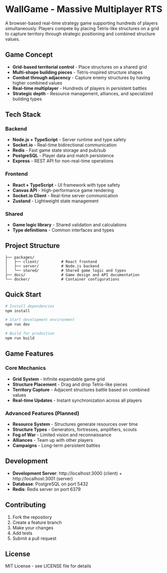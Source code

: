 # WallGame - Massive Multiplayer RTS

A browser-based real-time strategy game supporting hundreds of players simultaneously. Players compete by placing Tetris-like structures on a grid to capture territory through strategic positioning and combined structure values.

## Game Concept

- **Grid-based territorial control** - Place structures on a shared grid
- **Multi-shape building pieces** - Tetris-inspired structure shapes
- **Combat through adjacency** - Capture enemy structures by having higher combined values
- **Real-time multiplayer** - Hundreds of players in persistent battles
- **Strategic depth** - Resource management, alliances, and specialized building types

## Tech Stack

### Backend
- **Node.js + TypeScript** - Server runtime and type safety
- **Socket.io** - Real-time bidirectional communication
- **Redis** - Fast game state storage and pub/sub
- **PostgreSQL** - Player data and match persistence
- **Express** - REST API for non-real-time operations

### Frontend
- **React + TypeScript** - UI framework with type safety
- **Canvas API** - High-performance game rendering
- **Socket.io Client** - Real-time server communication
- **Zustand** - Lightweight state management

### Shared
- **Game logic library** - Shared validation and calculations
- **Type definitions** - Common interfaces and types

## Project Structure

```
├── packages/
│   ├── client/          # React frontend
│   ├── server/          # Node.js backend
│   └── shared/          # Shared game logic and types
├── docs/                # Game design and API documentation
└── docker/              # Container configurations
```

## Quick Start

```bash
# Install dependencies
npm install

# Start development environment
npm run dev

# Build for production
npm run build
```

## Game Features

### Core Mechanics
- **Grid System** - Infinite expandable game grid
- **Structure Placement** - Drag and drop Tetris-like pieces
- **Territory Capture** - Adjacent structures battle based on combined values
- **Real-time Updates** - Instant synchronization across all players

### Advanced Features (Planned)
- **Resource System** - Structures generate resources over time
- **Structure Types** - Generators, fortresses, amplifiers, scouts
- **Fog of War** - Limited vision and reconnaissance
- **Alliances** - Team up with other players
- **Campaigns** - Long-term persistent battles

## Development

- **Development Server**: http://localhost:3000 (client) + http://localhost:3001 (server)
- **Database**: PostgreSQL on port 5432
- **Redis**: Redis server on port 6379

## Contributing

1. Fork the repository
2. Create a feature branch
3. Make your changes
4. Add tests
5. Submit a pull request

## License

MIT License - see LICENSE file for details
